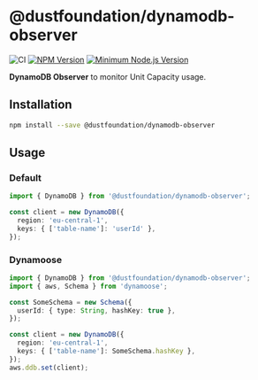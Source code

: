 # @dustfoundation/dynamodb-observer

![CI](https://github.com/DustFoundation/dynamodb-observer/actions/workflows/ci.yml/badge.svg)
[![NPM Version](https://badgen.net/npm/v/@dustfoundation/dynamodb-observer)](https://npmjs.com/package/@dustfoundation/dynamodb-observer)
[![Minimum Node.js Version](https://badgen.net/npm/node/@dustfoundation/dynamodb-observer)](https://npmjs.com/package/@dustfoundation/dynamodb-observer)

**DynamoDB Observer** to monitor Unit Capacity usage.

## Installation

```sh
npm install --save @dustfoundation/dynamodb-observer
```

## Usage

### Default

```ts
import { DynamoDB } from '@dustfoundation/dynamodb-observer';

const client = new DynamoDB({
  region: 'eu-central-1',
  keys: { ['table-name']: 'userId' },
});
```

### Dynamoose

```ts
import { DynamoDB } from '@dustfoundation/dynamodb-observer';
import { aws, Schema } from 'dynamoose';

const SomeSchema = new Schema({
  userId: { type: String, hashKey: true },
});

const client = new DynamoDB({
  region: 'eu-central-1',
  keys: { ['table-name']: SomeSchema.hashKey },
});
aws.ddb.set(client);
```
